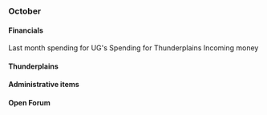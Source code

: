 ### October

#### Financials
Last month spending for UG's
Spending for Thunderplains
Incoming money


#### Thunderplains

#### Administrative items

#### Open Forum
